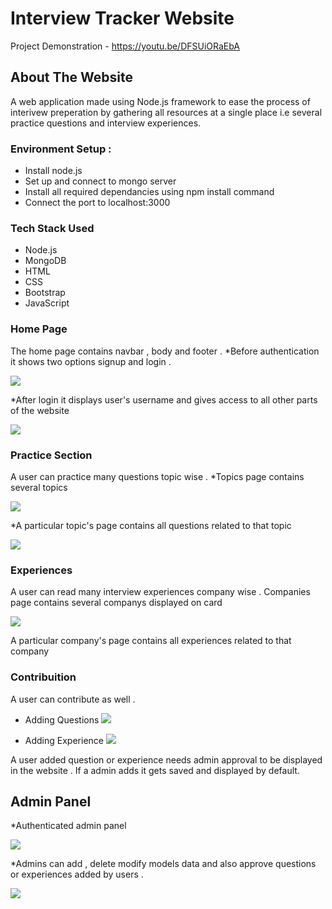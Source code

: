 # Interview Tracker Website 

Project Demonstration - https://youtu.be/DFSUiORaEbA

## About The Website

A web application made using Node.js framework to ease the process of interivew preperation by gathering all resources at a single place i.e several practice questions and interview experiences.

### Environment Setup :

* Install node.js
* Set up and connect to mongo server
* Install all required dependancies using npm install command
* Connect the port to localhost:3000

### Tech Stack Used
* Node.js
* MongoDB
* HTML 
* CSS
* Bootstrap
* JavaScript

### Home Page

The home page contains navbar , body and footer .
*Before authentication it shows two options signup and login .

![](/website/bfauth.png)

*After login it displays user's username and gives access to all other parts of the website

![](/website/afauth.png)


### Practice Section

A user can practice many questions topic wise . 
*Topics page contains several topics

![](/website/topics.png)

*A particular topic's page contains all questions related to that topic

![](/website/questions.png)

### Experiences
A user can read many interview experiences company wise . 
Companies page contains several companys displayed on card

![](/website/companies.png)

A particular company's page contains all experiences related to that company


### Contribuition
A user can contribute as well .

* Adding Questions
![](/website/questionform.png) 

* Adding Experience
![](/website/experienceform.png)

A user added question or experience needs admin approval to be displayed in the website . If a admin adds it gets saved and displayed by default.

## Admin Panel

*Authenticated admin panel 

![](/website/adminauth.png)

*Admins can add , delete modify models data and also approve questions or experiences added by users .

![](/website/adminpanel.png)



